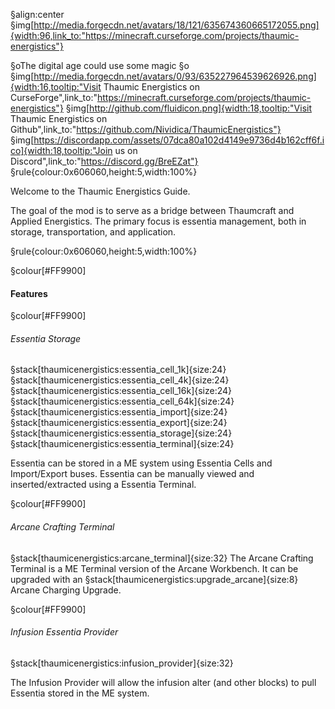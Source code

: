§align:center
§img[http://media.forgecdn.net/avatars/18/121/635674360665172055.png]{width:96,link_to:"https://minecraft.curseforge.com/projects/thaumic-energistics"} 

§oThe digital age could use some magic§o
§img[http://media.forgecdn.net/avatars/0/93/635227964539626926.png]{width:16,tooltip:"Visit Thaumic Energistics on CurseForge",link_to:"https://minecraft.curseforge.com/projects/thaumic-energistics"} §img[http://github.com/fluidicon.png]{width:18,tooltip:"Visit Thaumic Energistics on Github",link_to:"https://github.com/Nividica/ThaumicEnergistics"} §img[https://discordapp.com/assets/07dca80a102d4149e9736d4b162cff6f.ico]{width:18,tooltip:"Join us on Discord",link_to:"https://discord.gg/BreEZat"} 
§rule{colour:0x606060,height:5,width:100%}

Welcome to the Thaumic Energistics Guide.

The goal of the mod is to serve as a bridge between Thaumcraft and Applied Energistics.
The primary focus is essentia management, both in storage, transportation, and application.

§rule{colour:0x606060,height:5,width:100%}


§colour[#FF9900]
#### Features

§colour[#FF9900]
###### Essentia Storage
§stack[thaumicenergistics:essentia_cell_1k]{size:24} §stack[thaumicenergistics:essentia_cell_4k]{size:24} §stack[thaumicenergistics:essentia_cell_16k]{size:24} §stack[thaumicenergistics:essentia_cell_64k]{size:24} §stack[thaumicenergistics:essentia_import]{size:24}  §stack[thaumicenergistics:essentia_export]{size:24}  §stack[thaumicenergistics:essentia_storage]{size:24} §stack[thaumicenergistics:essentia_terminal]{size:24} 

Essentia can be stored in a ME system using Essentia Cells and Import/Export buses. 
Essentia can be manually viewed and inserted/extracted using a Essentia Terminal. 

§colour[#FF9900]
###### Arcane Crafting Terminal 
§stack[thaumicenergistics:arcane_terminal]{size:32}
The Arcane Crafting Terminal is a ME Terminal version of the Arcane Workbench. 
It can be upgraded with an §stack[thaumicenergistics:upgrade_arcane]{size:8} Arcane Charging Upgrade.

§colour[#FF9900]
###### Infusion Essentia Provider
§stack[thaumicenergistics:infusion_provider]{size:32}

The Infusion Provider will allow the infusion alter (and other blocks) to pull Essentia stored in the ME system.